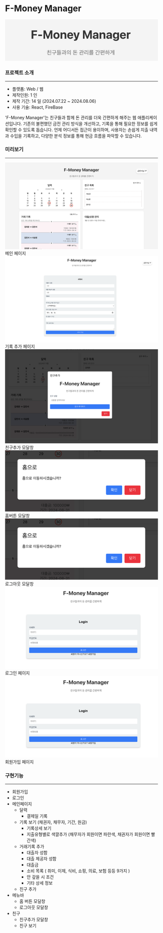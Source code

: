 # F-Money Manager
![Alt text](image.png)

### 프로젝트 소개
---
- 플랫폼: Web / 웹
- 제작인원: 1 인
- 제작 기간: 14 일 (2024.07.22 ~ 2024.08.06)
- 사용 기술: React, FireBase

'F-Money Manager'는 친구들과 함께 돈 관리를 더욱 간편하게 해주는 웹 애플리케이션입니다. 기존의 불편했던 금전 관리 방식을 개선하고, 기록을 통해 필요한 정보를 쉽게 확인할 수 있도록 돕습니다. 언제 어디서든 접근이 용이하며, 사용자는 손쉽게 지출 내역과 수입을 기록하고, 다양한 분석 정보를 통해 현금 흐름을 파악할 수 있습니다.

### 미리보기
--- 
![Alt text](image-1.png)
메인 페이지
![Alt text](image-2.png)
기록 추가 페이지
![Alt text](image-3.png)
친구추가 모달창
![Alt text](image-4.png)
홈버튼 모달창
![Alt text](image-5.png)
로그아웃 모달창
![Alt text](image-6.png)
로그인 페이지
![Alt text](image-7.png)
회원가입 페이지

### 구현기능
---
- 회원가입
- 로그인
- 메인페이지
    - 달력
        - 결제일 기록
    - 기록 보기 (채권자, 채무자, 기간, 원금)
        - 기록상세 보기
        - 지출유형별로 색깔추가 (채무자가 회원이면 파란색, 채권자가 회원이면 빨간색)
    - 거래기록 추가
        - 대출자 성함
        - 대출 제공자 성함
        - 대출금
        - 소비 목록 ( 취미, 이제, 식비, 쇼핑, 의료, 보험 등등 9가지 )
        - 안 갚을 시 조건
        - 기타 상세 정보
    - 친구 추가
- 메뉴바
    - 홈 버튼 모달창
    - 로그아웃 모달창
- 친구
    - 친구추가 모달창
    - 친구 보기
